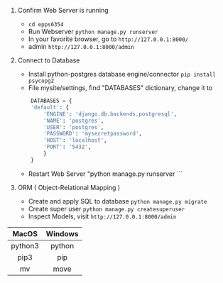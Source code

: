1. Confirm Web Server is running
    * ``` cd epps6354 ```
    * Run Webserver ``` python manage.py runserver ```
    * In your favorite browser, go to ``` http://127.0.0.1:8000/ ``` 
    * admin ``` http://127.0.0.1:8000/admin ```
    
2. Connect to Database
    * Install python-postgres database engine/connector ``` pip install psycopg2 ```
    * File mysite/settings, find "DATABASES" dictionary, change it to
    ```python      
        DATABASES = {
        'default': {
            'ENGINE': 'django.db.backends.postgresql',
            'NAME': 'postgres',
            'USER': 'postgres',
            'PASSWORD': 'mysecretpassword',
            'HOST': 'localhost',
            'PORT': '5432',
            }
        } 
    ```
    * Restart Web Server "python manage.py runserver ```
    
3. ORM ( Object-Relational Mapping )
    * Create and apply SQL to database ```python manage.py migrate ```
    * Create super user ```python manage.py createsuperuser```
    * Inspect Models, visit ``` http://127.0.0.1:8000/admin ``` 

| MacOS         | Windows   | 
|:-------------:|:-------------:| 
| python3       |python |
| pip3       |pip |
| mv            | move |
 
